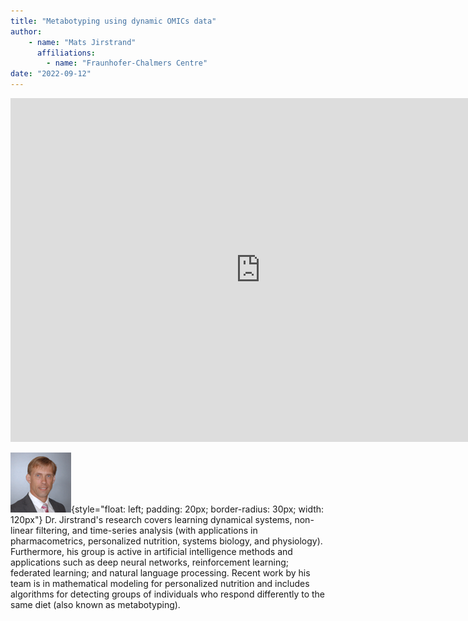 ```yaml
---
title: "Metabotyping using dynamic OMICs data"
author: 
    - name: "Mats Jirstrand"
      affiliations: 
        - name: "Fraunhofer-Chalmers Centre"
date: "2022-09-12"
---
```


<iframe src="https://app.box.com/embed/s/s3jg02k6dvszj5ctiolx3b080zmogla2?sortColumn=date&view=list" width="800" height="550" frameborder="0" allowfullscreen webkitallowfullscreen msallowfullscreen></iframe>

![](/images/speakers/mats-jirstrand.png){style="float: left; padding: 20px; border-radius: 30px; width: 120px"} Dr. Jirstrand's research covers learning dynamical systems, non-linear filtering, and time-series analysis (with applications in pharmacometrics, personalized nutrition, systems biology, and physiology). Furthermore, his group is active in artificial intelligence methods and applications such as deep neural networks, reinforcement learning; federated learning; and natural language processing. Recent work by his team is in mathematical modeling for personalized nutrition and includes algorithms for detecting groups of individuals who respond differently to the same diet (also known as metabotyping).
